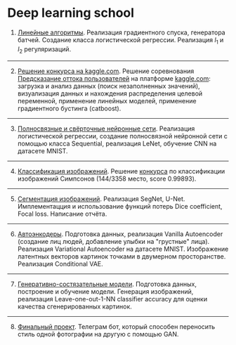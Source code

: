 # Deep learning school

1. [Линейные алгоритмы](https://github.com/deouron/Deep_learning_school/blob/main/%D0%9B%D0%B8%D0%BD%D0%B5%D0%B9%D0%BD%D1%8B%D0%B5%20%D0%B0%D0%BB%D0%B3%D0%BE%D1%80%D0%B8%D1%82%D0%BC%D1%8B/%5Bhomework%5Dlinear_models_fall_2021.ipynb). Реализация градиентного спуска, генератора батчей. Создание класса логистической регрессии. Реализация $l_1$ и $l_2$ регуляризаций.

---

2. [Решение конкурса на kaggle.com](https://github.com/deouron/Deep_learning_school/blob/main/%D0%A0%D0%B5%D1%88%D0%B5%D0%BD%D0%B8%D0%B5%20%D0%BA%D0%BE%D0%BD%D0%BA%D1%83%D1%80%D1%81%D0%B0%20%D0%BD%D0%B0%20kaggle.com/hw_kaggle.ipynb). Решение соревнования [Предсказание оттока пользователей](https://www.kaggle.com/c/advanced-dls-spring-2021/) на платформе [kaggle.com](https://www.kaggle.com): загрузка и анализ данных (поиск незаполненных значений), визуализация данных и нахождения распределения целевой переменной, применение линейных моделей, применение градиентного бустинга (catboost).

---

3. [Полносвязные и свёрточные нейронные сети](https://github.com/deouron/Deep_learning_school/blob/main/%D0%9F%D0%BE%D0%BB%D0%BD%D0%BE%D1%81%D0%B2%D1%8F%D0%B7%D0%BD%D1%8B%D0%B5%20%D0%B8%20%D1%81%D0%B2%D0%B5%CC%88%D1%80%D1%82%D0%BE%D1%87%D0%BD%D1%8B%D0%B5%20%D0%BD%D0%B5%D0%B8%CC%86%D1%80%D0%BE%D0%BD%D0%BD%D1%8B%D0%B5%20%D1%81%D0%B5%D1%82%D0%B8/%5Bhomework%5Ddense_and_convolutional_nn.ipynb). Реализация логистической регрессии, создание полносвязной нейронной сети с помощью класса Sequential, реализация LeNet, обучение CNN на датасете MNIST.

---

4. [Классификация изображений](https://github.com/deouron/Deep_learning_school/blob/main/%D0%9A%D0%BB%D0%B0%D1%81%D1%81%D0%B8%D1%84%D0%B8%D0%BA%D0%B0%D1%86%D0%B8%D1%8F%20%D0%B8%D0%B7%D0%BE%D0%B1%D1%80%D0%B0%D0%B6%D0%B5%D0%BD%D0%B8%D0%B9/simpsons_baseline.ipynb). Решение [конкурса](https://www.kaggle.com/competitions/journey-springfield) по классификации изображений Симпсонов (144/3358 место, score 0.99893). 

---

5. [Сегментация изображений](https://github.com/deouron/Deep_learning_school/blob/main/%D0%A1%D0%B5%D0%BC%D0%B0%D0%BD%D1%82%D0%B8%D1%87%D0%B5%D1%81%D0%BA%D0%B0%D1%8F%20%D1%81%D0%B5%D0%B3%D0%BC%D0%B5%D0%BD%D1%82%D0%B0%D1%86%D0%B8%D1%8F/%5Bhw%5Dsemantic_segmentation.ipynb). Реализация SegNet, U-Net. Имплементацция и использование функций потерь Dice coefficient, Focal loss. Написание отчёта.

---

6. [Автоэнкодеры](https://github.com/deouron/Deep_learning_school/blob/main/%D0%93%D0%B5%D0%BD%D0%B5%D1%80%D0%B0%D1%82%D0%B8%D0%B2%D0%BD%D1%8B%D0%B5%20%D0%BC%D0%BE%D0%B4%D0%B5%D0%BB%D0%B8%20%D0%B8%20%D0%B0%D0%B2%D1%82%D0%BE%D1%8D%D0%BD%D0%BA%D0%BE%D0%B4%D0%B5%D1%80%D1%8B/%5Bhw%5Dautoencoders.ipynb). Подготовка данных, реализация Vanilla Autoencoder (создание лиц людей, добавление улыбки на "грустные" лица). Реализация Variational Autoencoder на датасете MNIST. Изображение латентных векторов картинок точками в двумерном просторанстве. Реализация Conditional VAE.

---

7. [Генеративно-состязательные модели](https://github.com/deouron/Deep_learning_school/blob/main/%D0%93%D0%B5%D0%BD%D0%B5%D1%80%D0%B0%D1%82%D0%B8%D0%B2%D0%BD%D0%BE-%D1%81%D0%BE%D1%81%D1%82%D1%8F%D0%B7%D0%B0%D1%82%D0%B5%D0%BB%D1%8C%D0%BD%D1%8B%D0%B5%20%D0%BC%D0%BE%D0%B4%D0%B5%D0%BB%D0%B8/%5Bhw%5Dgan.ipynb). Подготовка данных, построение и обучение модели. Генерация изображений, реализация Leave-one-out-1-NN classifier accuracy для оценки качества сгенерированных картинок. 

---

8. [Финальный проект](https://github.com/deouron/Painting_style_transferor). Телеграм бот, который способен переносить стиль одной фотографии на другую с помощью GAN.
